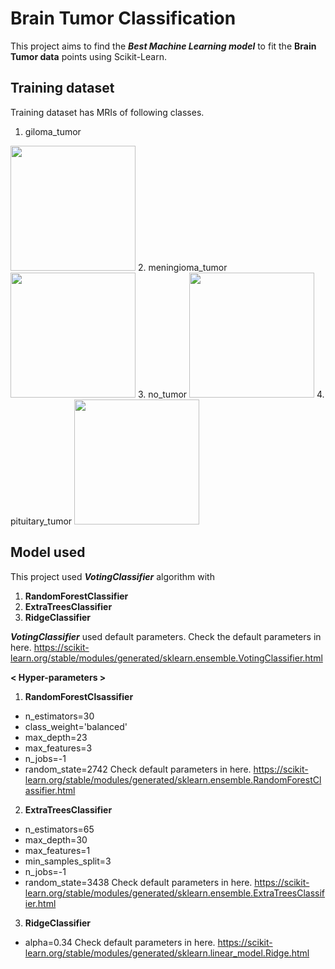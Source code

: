 # Brain Tumor Classification
This project aims to find the ***Best Machine Learning model*** to fit the **Brain Tumor data** points using Scikit-Learn.

## Training dataset
Training dataset has MRIs of following classes.
1. giloma_tumor
<img src="https://user-images.githubusercontent.com/115199510/207057717-2b246175-fc80-4f4e-8061-c49f4f847617.jpg" width="200" height="200"/>
2. meningioma_tumor
<img src="https://user-images.githubusercontent.com/115199510/207058986-e6e86c7b-6b69-4c7a-9c27-6f557bf0d609.jpg" width="200" height="200"/>
3. no_tumor
<img src="https://user-images.githubusercontent.com/115199510/207059633-b6a94ee7-b132-4bf1-93be-9ac5a73490b9.jpg" width="200" height="200"/>
4. pituitary_tumor
<img src="https://user-images.githubusercontent.com/115199510/207060080-5c0d2198-628c-4605-a517-908332930229.jpg" width="200" height="200"/>

## Model used
This project used ***VotingClassifier*** algorithm with
1. **RandomForestClassifier**
2. **ExtraTreesClassifier**
3. **RidgeClassifier**

***VotingClassifier*** used default parameters.
Check the default parameters in here.
https://scikit-learn.org/stable/modules/generated/sklearn.ensemble.VotingClassifier.html


**< Hyper-parameters >**

1. **RandomForestClsassifier**
- n_estimators=30
- class_weight='balanced'
- max_depth=23
- max_features=3
- n_jobs=-1
- random_state=2742
Check default parameters in here.
https://scikit-learn.org/stable/modules/generated/sklearn.ensemble.RandomForestClassifier.html

2. **ExtraTreesClassifier**
- n_estimators=65
- max_depth=30
- max_features=1
- min_samples_split=3
- n_jobs=-1
- random_state=3438
Check default parameters in here.
https://scikit-learn.org/stable/modules/generated/sklearn.ensemble.ExtraTreesClassifier.html

3. **RidgeClassifier**
- alpha=0.34
Check default parameters in here.
https://scikit-learn.org/stable/modules/generated/sklearn.linear_model.Ridge.html
